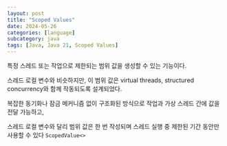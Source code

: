 ```yaml
---
layout: post
title: "Scoped Values"
date: 2024-05-26
categories: [language]
subcategory: java
tags: [Java, Java 21, Scoped Values]
---
```


특정 스레드 또는 작업으로 제한되는 범위 값을 생성할 수 있는 기능이다.

스레드 로컬 변수와 비슷하지만, 
이 범위 값은 virtual threads, structured concurrency와 함께 작동되도록 설계되었다.

복잡한 동기화나 잠금 메커니즘 없이 구조화된 방식으로 작업과 가상 스레드 간에 값을 전달 가능하고,

스레드 로컬 변수와 달리 범위 값은 한 번 작성되며 스레드 실행 중 제한된 기간 동안만 사용할 수 있다
`ScopedValue<>`